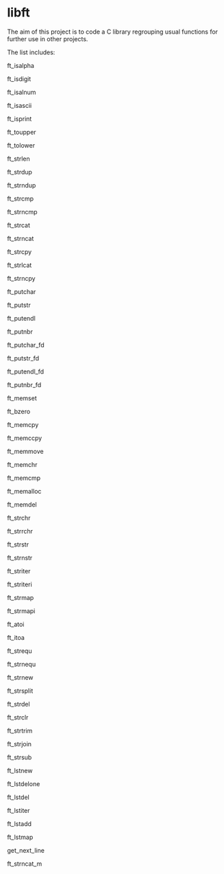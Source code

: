 # libft
The aim of this project is to code a C library regrouping usual functions for further use in other projects.

The list includes: 

ft_isalpha

ft_isdigit

ft_isalnum

ft_isascii

ft_isprint

ft_toupper

ft_tolower

ft_strlen

ft_strdup

ft_strndup

ft_strcmp

ft_strncmp

ft_strcat

ft_strncat

ft_strcpy

ft_strlcat

ft_strncpy

ft_putchar

ft_putstr

ft_putendl

ft_putnbr

ft_putchar_fd

ft_putstr_fd

ft_putendl_fd

ft_putnbr_fd

ft_memset

ft_bzero

ft_memcpy

ft_memccpy

ft_memmove

ft_memchr

ft_memcmp

ft_memalloc

ft_memdel

ft_strchr

ft_strrchr

ft_strstr


ft_strnstr

ft_striter

ft_striteri

ft_strmap

ft_strmapi

ft_atoi

ft_itoa

ft_strequ

ft_strnequ

ft_strnew

ft_strsplit

ft_strdel

ft_strclr

ft_strtrim

ft_strjoin

ft_strsub

ft_lstnew

ft_lstdelone

ft_lstdel

ft_lstiter

ft_lstadd

ft_lstmap

get_next_line

ft_strncat_m
